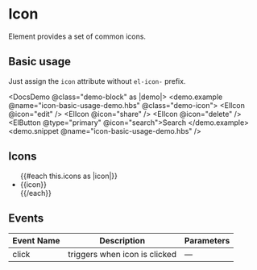 <!-- markdownlint-disable MD033 -->
# Icon

Element provides a set of common icons.

## Basic usage

Just assign the `icon` attribute without `el-icon-` prefix.

<DocsDemo @class="demo-block" as |demo|>
    <demo.example @name="icon-basic-usage-demo.hbs" @class="demo-icon">
        <ElIcon @icon="edit" />
        <ElIcon @icon="share" />
        <ElIcon @icon="delete" />
        <ElButton @type="primary" @icon="search">Search</ElButton>
    </demo.example>
    <demo.snippet @name="icon-basic-usage-demo.hbs" />
</DocsDemo>

## Icons

<ul class="icon-list">
    {{#each this.icons as |icon|}}
    <li>
        <span>
            <ElIcon @icon={{icon}} />
            <span class="icon-name">{{icon}}</span>
        </span>
    </li>
    {{/each}}
</ul>

## Events

| Event Name | Description                   | Parameters |
| ---------- | ----------------------------- | ---------- |
| click      | triggers when icon is clicked | —          |
